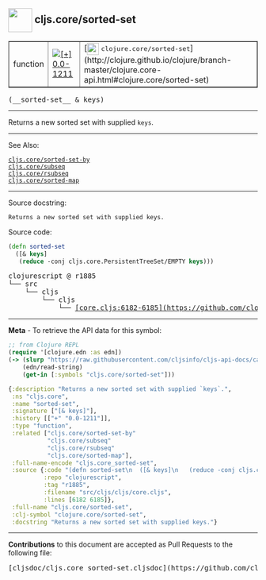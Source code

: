 ## <img width="48px" valign="middle" src="http://i.imgur.com/Hi20huC.png"> cljs.core/sorted-set

 <table border="1">
<tr>

<td>function</td>
<td><a href="https://github.com/cljsinfo/cljs-api-docs/tree/0.0-1211"><img valign="middle" alt="[+] 0.0-1211" src="https://img.shields.io/badge/+-0.0--1211-lightgrey.svg"></a> </td>
<td>
[<img height="24px" valign="middle" src="http://i.imgur.com/1GjPKvB.png"> <samp>clojure.core/sorted-set</samp>](http://clojure.github.io/clojure/branch-master/clojure.core-api.html#clojure.core/sorted-set)
</td>
</tr>
</table>

 <samp>
(__sorted-set__ & keys)<br>
</samp>

---

Returns a new sorted set with supplied `keys`.

---


See Also:

[`cljs.core/sorted-set-by`](cljs.core_sorted-set-by.md)<br>
[`cljs.core/subseq`](cljs.core_subseq.md)<br>
[`cljs.core/rsubseq`](cljs.core_rsubseq.md)<br>
[`cljs.core/sorted-map`](cljs.core_sorted-map.md)<br>

---

Source docstring:

```
Returns a new sorted set with supplied keys.
```

Source code:

```clj
(defn sorted-set
  ([& keys]
   (reduce -conj cljs.core.PersistentTreeSet/EMPTY keys)))
```

 <pre>
clojurescript @ r1885
└── src
    └── cljs
        └── cljs
            └── <ins>[core.cljs:6182-6185](https://github.com/clojure/clojurescript/blob/r1885/src/cljs/cljs/core.cljs#L6182-L6185)</ins>
</pre>


---

__Meta__ - To retrieve the API data for this symbol:

```clj
;; from Clojure REPL
(require '[clojure.edn :as edn])
(-> (slurp "https://raw.githubusercontent.com/cljsinfo/cljs-api-docs/catalog/cljs-api.edn")
    (edn/read-string)
    (get-in [:symbols "cljs.core/sorted-set"]))
```

```clj
{:description "Returns a new sorted set with supplied `keys`.",
 :ns "cljs.core",
 :name "sorted-set",
 :signature ["[& keys]"],
 :history [["+" "0.0-1211"]],
 :type "function",
 :related ["cljs.core/sorted-set-by"
           "cljs.core/subseq"
           "cljs.core/rsubseq"
           "cljs.core/sorted-map"],
 :full-name-encode "cljs.core_sorted-set",
 :source {:code "(defn sorted-set\n  ([& keys]\n   (reduce -conj cljs.core.PersistentTreeSet/EMPTY keys)))",
          :repo "clojurescript",
          :tag "r1885",
          :filename "src/cljs/cljs/core.cljs",
          :lines [6182 6185]},
 :full-name "cljs.core/sorted-set",
 :clj-symbol "clojure.core/sorted-set",
 :docstring "Returns a new sorted set with supplied keys."}

```

---

__Contributions__ to this document are accepted as Pull Requests to the following file:

 <pre>
[cljsdoc/cljs.core_sorted-set.cljsdoc](https://github.com/cljsinfo/cljs-api-docs/blob/master/cljsdoc/cljs.core_sorted-set.cljsdoc)
</pre>

